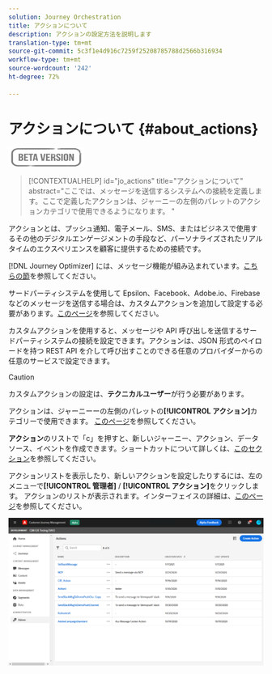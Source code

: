 ```yaml
---
solution: Journey Orchestration
title: アクションについて
description: アクションの設定方法を説明します
translation-type: tm+mt
source-git-commit: 5c3f1e4d916c7259f25208785788d2566b316934
workflow-type: tm+mt
source-wordcount: '242'
ht-degree: 72%

---
```


# アクションについて {#about_actions}

![](../assets/do-not-localize/badge.png)

>[!CONTEXTUALHELP]
>id="jo_actions"
>title="アクションについて"
>abstract="ここでは、メッセージを送信するシステムへの接続を定義します。ここで定義したアクションは、ジャーニーの左側のパレットのアクションカテゴリで使用できるようになります。 "

アクションとは、プッシュ通知、電子メール、SMS、またはビジネスで使用するその他のデジタルエンゲージメントの手段など、パーソナライズされたリアルタイムのエクスペリエンスを顧客に提供するための接続です。

[!DNL Journey Optimizer] には、メッセージ機能が組み込まれています。[こちらの節](../get-started-content.md)を参照してください。

サードパーティシステムを使用して Epsilon、Facebook、Adobe.io、Firebase などのメッセージを送信する場合は、カスタムアクションを追加して設定する必要があります。[このページ](../action/about-custom-action-configuration.md)を参照してください。

カスタムアクションを使用すると、メッセージや API 呼び出しを送信するサードパーティシステムの接続を設定できます。アクションは、JSON 形式のペイロードを持つ REST API を介して呼び出すことのできる任意のプロバイダーからの任意のサービスで設定できます。

>[!CAUTION]
>
>カスタムアクションの設定は、**テクニカルユーザー**&#x200B;が行う必要があります。

アクションは、ジャーニーーの左側のパレットの&#x200B;**[!UICONTROL アクション]**&#x200B;カテゴリーで使用できます。 [このページ](../building-journeys/about-journey-activities.md#action-activities)を参照してください。

**アクション**&#x200B;のリストで「c」を押すと、新しいジャーニー、アクション、データソース、イベントを作成できます。ショートカットについて詳しくは、[このセクション](../user-interface.md#cjm-accessibility)を参照してください。

アクションリストを表示したり、新しいアクションを設定したりするには、左のメニューで&#x200B;**[!UICONTROL 管理者]** / **[!UICONTROL アクション]**&#x200B;をクリックします。 アクションのリストが表示されます。インターフェイスの詳細は、[このページ](../user-interface.md)を参照してください。

![](../assets/custom1.png)
